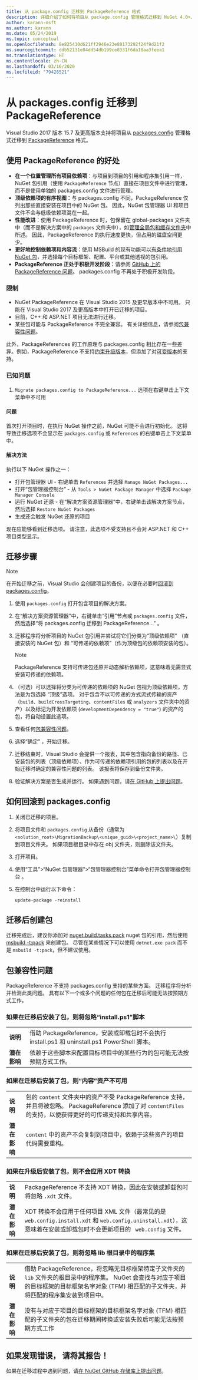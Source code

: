```yaml
---
title: 从 package.config 迁移到 PackageReference 格式
description: 详细介绍了如何将项目从 package.config 管理格式迁移到 NuGet 4.0+、VS2017 以及 .NET Core 2.0 支持的 PackageReference
author: karann-msft
ms.author: karann
ms.date: 05/24/2019
ms.topic: conceptual
ms.openlocfilehash: 8e825410d621ff2946e23e80173292f24f9d21f2
ms.sourcegitcommit: ddb52131e84dd54db199ce8331f6da18aa3feea1
ms.translationtype: HT
ms.contentlocale: zh-CN
ms.lasthandoff: 03/16/2020
ms.locfileid: "79428521"
---
```

# <a name="migrate-from-packagesconfig-to-packagereference"></a>从 packages.config 迁移到 PackageReference

Visual Studio 2017 版本 15.7 及更高版本支持将项目从 [packages.config](../reference/packages-config.md) 管理格式迁移到 [PackageReference](../consume-packages/Package-References-in-Project-Files.md) 格式。

## <a name="benefits-of-using-packagereference"></a>使用 PackageReference 的好处

* **在一个位置管理所有项目依赖项**：与项目到项目的引用和程序集引用一样，NuGet 包引用（使用 `PackageReference` 节点）直接在项目文件中进行管理，而不是使用单独的 packages.config 文件进行管理。
* **顶级依赖项的有序视图**：与 packages.config 不同，PackageReference 仅列出那些直接安装在项目中的 NuGet 包。 因此，NuGet 包管理器 UI 和项目文件不会与低级依赖项混在一起。
* **性能改进**：使用 PackageReference 时，包保留在 global-packages  文件夹中（而不是解决方案中的 `packages` 文件夹中），如[管理全局包和缓存文件夹](../consume-packages/managing-the-global-packages-and-cache-folders.md)中所述。 因此，PackageReference 的执行速度更快，但占用的磁盘空间更少。
* **更好地控制依赖项和内容流**：使用 MSBuild 的现有功能可以[有条件地引用 NuGet 包](../consume-packages/Package-References-in-Project-Files.md#adding-a-packagereference-condition)，并选择每个目标框架、配置、平台或其他透视的包引用。
* **PackageReference 正处于积极开发阶段**：请参阅 [GitHub 上的 PackageReference 问题](https://aka.ms/nuget-pr-improvements)。 packages.config 不再处于积极开发阶段。

### <a name="limitations"></a>限制

* NuGet PackageReference 在 Visual Studio 2015 及更早版本中不可用。 只能在 Visual Studio 2017 及更高版本中打开已迁移的项目。
* 目前，C++ 和 ASP.NET 项目无法进行迁移。
* 某些包可能与 PackageReference 不完全兼容。 有关详细信息，请参阅[包兼容性问题](#package-compatibility-issues)。

此外，PackageReferences 的工作原理与 packages.config 相比存在一些差异。例如，PackageReference 不支持[约束升级版本](../consume-packages/reinstalling-and-updating-packages.md#constraining-upgrade-versions)，但添加了对[可变版本](../consume-packages/package-references-in-project-files.md#floating-versions)的支持。

### <a name="known-issues"></a>已知问题

1. `Migrate packages.config to PackageReference...` 选项在右键单击上下文菜单中不可用 

#### <a name="issue"></a>问题 
 
首次打开项目时，在执行 NuGet 操作之前，NuGet 可能不会进行初始化。 这将导致迁移选项不会显示在 `packages.config` 或 `References` 的右键单击上下文菜单中。 

#### <a name="workaround"></a>解决方法 

执行以下 NuGet 操作之一： 
* 打开包管理器 UI - 右键单击 `References` 并选择 `Manage NuGet Packages...` 
* 打开“包管理器控制台” - 从 `Tools > NuGet Package Manager` 中选择 `Package Manager Console` 
* 运行 NuGet 还原 - 在“解决方案资源管理器”中，右键单击该解决方案节点，然后选择 `Restore NuGet Packages` 
* 生成还会触发 NuGet 还原的项目 

现在应能够看到迁移选项。 请注意，此选项不受支持且不会对 ASP.NET 和 C++ 项目类型显示。 

## <a name="migration-steps"></a>迁移步骤

> [!Note]
> 在开始迁移之前，Visual Studio 会创建项目的备份，以便在必要时[回滚到 packages.config](#how-to-roll-back-to-packagesconfig)。

1. 使用 `packages.config` 打开包含项目的解决方案。

1. 在“解决方案资源管理器”中，右键单击“引用”节点或 `packages.config` 文件，然后选择“将 packages.config 迁移到 PackageReference...”    。

1. 迁移程序将分析项目的 NuGet 包引用并尝试将它们分类为“顶级依赖项”  （直接安装的 NuGet 包）和  “可传递的依赖项”（作为顶级包的依赖项安装的包）。

   > [!Note]
   > PackageReference 支持可传递包还原并动态解析依赖项，这意味着无需显式安装可传递的依赖项。

1. （可选）可以选择将分类为可传递的依赖项的 NuGet 包视为顶级依赖项，方法是为包选择  “顶级”选项。 对于包含不以可传递的方式流式传输的资产（`build`、`buildCrossTargeting`、`contentFiles` 或 `analyzers` 文件夹中的资产）以及标记为开发依赖项 (`developmentDependency = "true"`) 的资产的包，将自动设置此选项。

1. 查看任何[包兼容性问题](#package-compatibility-issues)。

1. 选择“确定”  ，开始迁移。

1. 迁移结束时，Visual Studio 会提供一个报表，其中包含指向备份的路径、已安装包的列表（顶级依赖项）、作为可传递的依赖项引用的包的列表以及在开始迁移时确定的兼容性问题的列表。 该报表将保存到备份文件夹。

1. 验证解决方案是否生成并运行。 如果遇到问题，请[在 GitHub 上提出问题](https://github.com/NuGet/Home/issues/)。

## <a name="how-to-roll-back-to-packagesconfig"></a>如何回滚到 packages.config

1. 关闭已迁移的项目。

1. 将项目文件和 `packages.config` 从备份（通常为 `<solution_root>\MigrationBackup\<unique_guid>\<project_name>\`）复制到项目文件夹。 如果项目根目录中存在 obj 文件夹，则删除该文件夹。

1. 打开项目。

1. 使用“工具”>“NuGet 包管理器”>“包管理器控制台”菜单命令打开包管理器控制台  。

1. 在控制台中运行以下命令：

   ```ps
   update-package -reinstall
   ```

## <a name="create-a-package-after-migration"></a>迁移后创建包

迁移完成后，建议你添加对 [nuget.build.tasks.pack](https://www.nuget.org/packages/nuget.build.tasks.pack) nuget 包的引用，然后使用 [msbuild -t:pack](../reference/msbuild-targets.md#pack-target) 来创建包。 尽管在某些情况下可以使用 `dotnet.exe pack` 而不是 `msbuild -t:pack`，但不建议使用。

## <a name="package-compatibility-issues"></a>包兼容性问题

PackageReference 不支持 packages.config 支持的某些方面。 迁移程序将分析并检测此类问题。 具有以下一个或多个问题的任何包在迁移后可能无法按预期方式工作。

### <a name="installps1-scripts-are-ignored-when-the-package-is-installed-after-the-migration"></a>如果在迁移后安装了包，则将忽略“install.ps1”脚本

| | |
| --- | --- |
| **说明** | 借助 PackageReference，安装或卸载包时不会执行 install.ps1 和 uninstall.ps1 PowerShell 脚本。 |
| **潜在影响** | 依赖于这些脚本来配置目标项目中的某些行为的包可能无法按预期方式工作。 |

### <a name="content-assets-are-not-available-when-the-package-is-installed-after-the-migration"></a>如果在迁移后安装了包，则“内容”资产不可用

| | |
| --- | --- |
| **说明** | 包的 `content` 文件夹中的资产不受 PackageReference 支持，并且将被忽略。 PackageReference 添加了对 `contentFiles` 的支持，以便获得更好的可传递支持和共享内容。  |
| **潜在影响** | `content` 中的资产不会复制到项目中，依赖于这些资产的项目代码需要重构。  |

### <a name="xdt-transforms-are-not-applied-when-the-package-is-installed-after-the-upgrade"></a>如果在升级后安装了包，则不会应用 XDT 转换

| | |
| --- | --- |
| **说明** | PackageReference 不支持 XDT 转换，因此在安装或卸载包时将忽略 `.xdt` 文件。   |
| **潜在影响** | XDT 转换不会应用于任何项目 XML 文件（最常见的是 `web.config.install.xdt` 和 `web.config.uninstall.xdt`），这意味着在安装或卸载包时不会更新项目的 ` web.config` 文件。 |

### <a name="assemblies-in-the-lib-root-are-ignored-when-the-package-is-installed-after-the-migration"></a>如果在迁移后安装了包，则将忽略 lib 根目录中的程序集

| | |
| --- | --- |
| **说明** | 借助 PackageReference，将忽略无目标框架特定子文件夹的 `lib` 文件夹的根目录中的程序集。 NuGet 会查找与对应于项目的目标框架的目标框架名字对象 (TFM) 相匹配的子文件夹，并将匹配的程序集安装到项目中。 |
| **潜在影响** | 没有与对应于项目的目标框架的目标框架名字对象 (TFM) 相匹配的子文件夹的包在迁移期间转换或安装失败后可能无法按预期方式工作 |

## <a name="found-an-issue-report-it"></a>如果发现错误， 请将其报告！

如果在迁移过程中遇到问题，请[在 NuGet GitHub 存储库上提出问题](https://github.com/NuGet/Home/issues/)。
